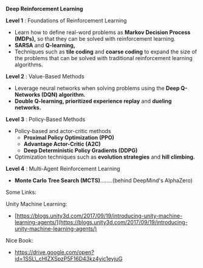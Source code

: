 **Deep Reinforcement Learning**

**Level 1** : Foundations of Reinforcement Learning

- Learn how to define real-word problems as **Markov Decision Process (MDPs),** so that they can be solved with reinforcement learning.
- **SARSA** and **Q-learning,**
- Techniques such as **tile coding** and **coarse coding** to expand the size of the problems that can be solved with traditional reinforcement learning algorithms.

**Level 2** : Value-Based Methods

- Leverage neural networks when solving problems using the **Deep Q-Networks (DQN) algorithm.**
- **Double Q-learning, prioritized experience replay** and **dueling networks.**

**Level 3** : Policy-Based Methods

- Policy-based and actor-critic methods
  - **Proximal Policy Optimization (PPO)**
  - **Advantage Actor-Critic (A2C)**
  - **Deep Deterministic Policy Gradients (DDPG)**
- Optimization techniques such as **evolution strategies** and **hill climbing.**

**Level 4** : Multi-Agent Reinforcement Learning

- **Monte Carlo Tree Search (MCTS)**……..(behind DeepMind&#39;s AlphaZero)



Some Links:

Unity Machine Learning:

- [https://blogs.unity3d.com/2017/09/19/introducing-unity-machine-learning-agents/](https://blogs.unity3d.com/2017/09/19/introducing-unity-machine-learning-agents/)

Nice Book:

- https://drive.google.com/open?id=1SSL\_cHIZXSpzP5F16D43kz4yic1eyjuG
